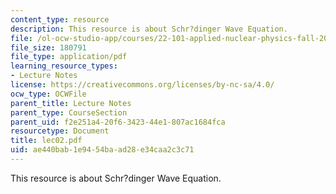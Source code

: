 ```yaml
---
content_type: resource
description: This resource is about Schr?dinger Wave Equation.
file: /ol-ocw-studio-app/courses/22-101-applied-nuclear-physics-fall-2006/ae440bab1e9454baad28e34caa2c3c71_lec02.pdf
file_size: 180791
file_type: application/pdf
learning_resource_types:
- Lecture Notes
license: https://creativecommons.org/licenses/by-nc-sa/4.0/
ocw_type: OCWFile
parent_title: Lecture Notes
parent_type: CourseSection
parent_uid: f2e251a4-20f6-3423-44e1-807ac1684fca
resourcetype: Document
title: lec02.pdf
uid: ae440bab-1e94-54ba-ad28-e34caa2c3c71
---
```

This resource is about Schr?dinger Wave Equation.
